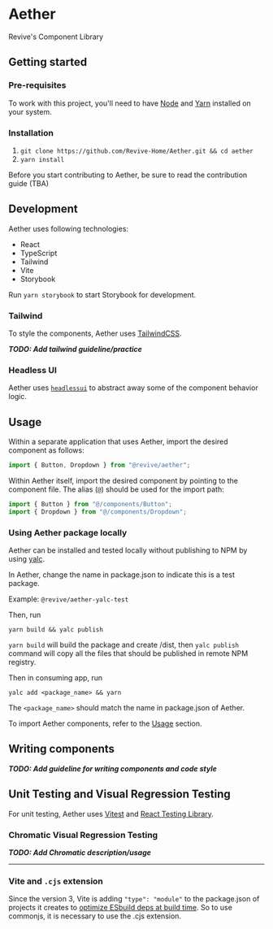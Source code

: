 # Aether

Revive's Component Library

## Getting started

### Pre-requisites

To work with this project, you'll need to have [Node](https://nodejs.org/en/download/) and [Yarn](https://classic.yarnpkg.com/lang/en/docs/install) installed on your system.

### Installation

1. `git clone https://github.com/Revive-Home/Aether.git && cd aether`
2. `yarn install`

Before you start contributing to Aether, be sure to read the contribution guide (TBA)

## Development

Aether uses following technologies:

- React
- TypeScript
- Tailwind
- Vite
- Storybook

Run `yarn storybook` to start Storybook for development.

### Tailwind

To style the components, Aether uses [TailwindCSS](https://tailwindcss.com/).

**_TODO: Add tailwind guideline/practice_**

### Headless UI

Aether uses [`headlessui`](https://headlessui.com/) to abstract away some of the component behavior logic.

<a name="usage"></a>

## Usage

Within a separate application that uses Aether, import the desired component as follows:

```TypeScript
import { Button, Dropdown } from "@revive/aether";
```

Within Aether itself, import the desired component by pointing to the component file. The alias (`@`) should be used for the import path:

```TypeScript
import { Button } from "@/components/Button";
import { Dropdown } from "@/components/Dropdown";
```

### Using Aether package locally

Aether can be installed and tested locally without publishing to NPM by using [yalc](https://github.com/wclr/yalc).

In Aether, change the name in package.json to indicate this is a test package.

Example: `@revive/aether-yalc-test`

Then, run

```
yarn build && yalc publish
```

`yarn build` will build the package and create /dist, then `yalc publish` command will copy all the files that should be published in remote NPM registry.

Then in consuming app, run

```
yalc add <package_name> && yarn
```

The `<package_name>` should match the name in package.json of Aether.

To import Aether components, refer to the [Usage](#usage) section.

## Writing components

**_TODO: Add guideline for writing components and code style_**

## Unit Testing and Visual Regression Testing

For unit testing, Aether uses [Vitest](https://vitest.dev/guide/) and [React Testing Library](https://testing-library.com/docs/react-testing-library/api).

### Chromatic Visual Regression Testing

**_TODO: Add Chromatic description/usage_**

---

### Vite and `.cjs` extension

Since the version 3, Vite is adding `"type": "module"` to the package.json of projects it creates to [optimize ESbuild deps at build time](https://vitejs.dev/blog/announcing-vite3.html#esbuild-deps-optimization-at-build-time-experimental). So to use commonjs, it is necessary to use the .cjs extension.
